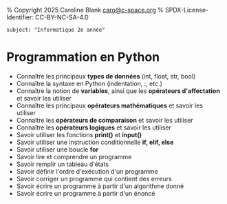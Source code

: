 % Copyright 2025 Caroline Blank <caro@c-space.org>
% SPDX-License-Identifier: CC-BY-NC-SA-4.0

```{metadata}
subject: "Informatique 2e année"
```

# Programmation en Python

-   Connaître les principaux **types de données** (int, float, str, bool)
-   Connaître la syntaxe en Python (indentation, :, etc.)
-   Connaître la notion de **variables**, ainsi que les
        **opérateurs d'affectation** et savoir les utiliser
-   Connaître les principaux **opérateurs mathématiques** et savoir les utiliser
-   Connaître les **opérateurs de comparaison** et savoir les utiliser
-   Connaître les **opérateurs logiques** et savoir les utiliser
-   Savoir utiliser les fonctions **print()** et **input()**
-   Savoir utiliser une instruction conditionnelle **if, elif, else**
-   Savoir utiliser une boucle **for**
-   Savoir lire et comprendre un programme
-   Savoir remplir un tableau d'états
-   Savoir définir l'ordre d'exécution d'un programme
-   Savoir corriger un programme qui contient des erreurs
-   Savoir écrire un programme à partir d'un algorithme donné
-   Savoir écrire un programme à partir d'un énoncé

